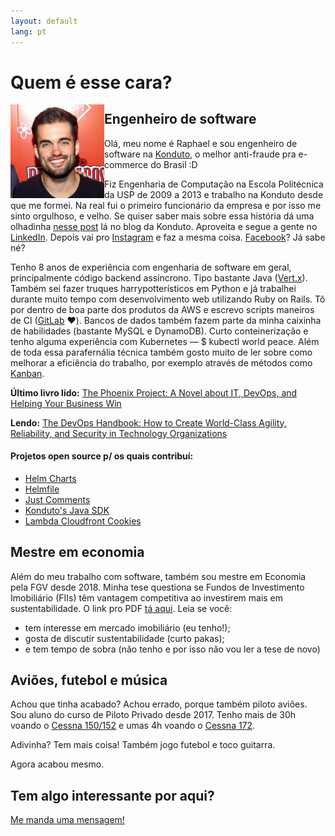 ```yaml
---
layout: default
lang: pt
---
```


<h1>Quem é esse cara?</h1>
<img id="picture" align='left' src="/assets/images/eu_2.jpg" width="150px" height="150px" alt="Minha pessoa">
<div id="bio">
    <h2>Engenheiro de software</h2>
    <p>Olá, meu nome é Raphael e sou engenheiro de software na <a href="https://www.konduto.com" target="_blank">Konduto</a>, o melhor anti-fraude pra e-commerce do Brasil :D</p>
    <p>
    Fiz Engenharia de Computação na Escola Politécnica da USP de 2009 a 2013 e trabalho na Konduto desde que me formei. Na real fui o primeiro funcionário da empresa e por isso me sinto orgulhoso, e velho. Se quiser saber mais sobre essa história dá uma olhadinha <a href="https://blog.konduto.com/pt/2019/01/rapha-ele-veio-para-a-konduto-apos-uma-pessima-experiencia-ao-sofrer-uma-fraude/" target="_blank">nesse post</a> lá no blog da Konduto. Aproveita e segue a gente no <a href="https://linkedin.com/company/konduto" target="_blank">LinkedIn</a>. Depois vai pro <a href="https://instagram.com/konduto" target="_blank">Instagram</a> e faz a mesma coisa. <a href="https://facebook.com/konduto" target="_blank">Facebook</a>? Já sabe né?
    </p>
    <p>
    Tenho 8 anos de experiência com engenharia de software em geral, principalmente código backend assíncrono. Tipo bastante Java (<a href="https://vertx.io/">Vert.x</a>). Também sei fazer truques harrypotterísticos em Python e já trabalhei durante muito tempo com desenvolvimento web utilizando Ruby on Rails. Tô por dentro de boa parte dos produtos da AWS e escrevo scripts maneiros de CI (<a href="https://gitlab.com">GitLab</a> ❤️). Bancos de dados também fazem parte da minha caixinha de habilidades (bastante MySQL e DynamoDB). Curto conteinerização e tenho alguma experiência com Kubernetes &mdash; <span class='code'>$ kubectl world peace</span>. Além de toda essa parafernália técnica também gosto muito de ler sobre como melhorar a eficiência do trabalho, por exemplo através de métodos como <a href="https://en.wikipedia.org/wiki/Kanban_(development)">Kanban</a>.
    </p>
    <p><b>Último livro lido:</b> <a href="https://www.amazon.com/Phoenix-Project-DevOps-Helping-Business/dp/0988262592">The Phoenix Project: A Novel about IT, DevOps, and Helping Your Business Win</a></p>
    <p><b>Lendo:</b> <a href="https://www.amazon.com/DevOps-Handbook-World-Class-Reliability-Organizations/dp/1942788002">The DevOps Handbook: How to Create World-Class Agility, Reliability, and Security in Technology Organizations</a></p>
    <h4>Projetos open source p/ os quais contribuí:</h4>
    <p><ul>
        <li><a href="https://github.com/helm/charts">Helm Charts</a></li>
        <li><a href="https://github.com/roboll/helmfile">Helmfile</a></li>
        <li><a href="https://github.com/JustComments">Just Comments</a></li>
        <li><a href="https://github.com/konduto/java-sdk">Konduto's Java SDK</a></li>
        <li><a href="https://github.com/thumbsup/lambda-cloudfront-cookies">Lambda Cloudfront Cookies</a></li>
    </ul></p>
    <h2>Mestre em economia</h2>
    <p>
    Além do meu trabalho com software, também sou mestre em Economia pela FGV desde 2018. Minha tese questiona se Fundos de Investimento Imobiliário (FIIs) têm vantagem competitiva ao investirem mais em sustentabilidade. O link pro PDF <a href="http://bibliotecadigital.fgv.br/dspace/handle/10438/24443" target="_blank">tá aqui</a>. Leia se você: 
    </p>
    <ul>
        <li>tem interesse em mercado imobiliário (eu tenho!);</li>
        <li>gosta de discutir sustentabilidade (curto pakas);</li>
        <li>e tem tempo de sobra (não tenho e por isso não vou ler a tese de novo)</li>
    </ul>
    <h2>Aviões, futebol e música</h2>
    <p>
    Achou que tinha acabado? Achou errado, porque também piloto aviões. Sou aluno do curso de Piloto Privado desde 2017. Tenho mais de 30h voando o <a href="https://en.wikipedia.com/wiki/Cessna_152" target="_blank">Cessna 150/152</a> e umas 4h voando o <a href="https://pt.wikipedia.com/wiki/Cessna_172" target="_blank">Cessna 172</a>.
    </p>
    Adivinha? Tem mais coisa! Também jogo futebol e toco guitarra.
    <p>
    Agora acabou mesmo.
    </p>
    <h2>Tem algo interessante por aqui?</h2>
    <p>
    <a href="contact.html">Me manda uma mensagem!</a>
    </p>
</div>
